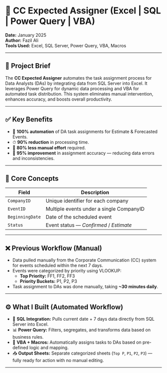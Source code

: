 # 📌 CC Expected Assigner (Excel | SQL | Power Query | VBA)

**Date:** January 2025  
**Author:** Fazil Ali  
**Tools Used:** Excel, SQL Server, Power Query, VBA, Macros  

---

## 🧠 Project Brief

The **CC Expected Assigner** automates the task assignment process for Data Analysts (DAs) by integrating data from SQL Server into Excel. It leverages Power Query for dynamic data processing and VBA for automated task distribution. This system eliminates manual intervention, enhances accuracy, and boosts overall productivity.

---

## ✅ Key Benefits

- 🔄 **100% automation** of DA task assignments for Estimate & Forecasted Events.
- ⏱ **90% reduction** in processing time.
- 🙌 **80% less manual effort** required.
- 🎯 **95% improvement** in assignment accuracy — reducing data errors and inconsistencies.

---

## 🔑 Core Concepts

| Field         | Description                               |
|---------------|-------------------------------------------|
| `CompanyID`   | Unique identifier for each company         |
| `EventID`     | Multiple events under a single CompanyID   |
| `BeginningDate` | Date of the scheduled event               |
| `Status`      | Event status — *Confirmed* / *Estimate*    |

---

## ❌ Previous Workflow (Manual)

- Data pulled manually from the Corporate Communication (CC) system for events scheduled within the next 7 days.
- Events were categorized by priority using VLOOKUP:
  - **Top Priority:** FF1, FF2, FF3  
  - **Priority Buckets:** P1, P2, P3
- Task assignment to DAs was done manually, taking **~30 minutes daily**.

---

## ⚙️ What I Built (Automated Workflow)

- 🔌 **SQL Integration:** Pulls current date + 7 days data directly from SQL Server into Excel.
- 📊 **Power Query:** Filters, segregates, and transforms data based on business rules.
- 🤖 **VBA + Macros:** Automatically assigns tasks to DAs based on pre-defined logic and mapping.
- 📥 **Output Sheets:** Separate categorized sheets (`Top P`, `P1`, `P2`, `P3`) — fully ready for action with no manual editing.

---



